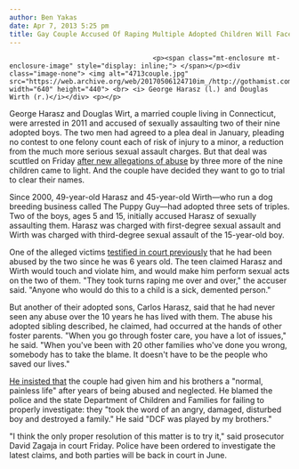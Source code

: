 ```yaml
---
author: Ben Yakas
date: Apr 7, 2013 5:25 pm
title: Gay Couple Accused Of Raping Multiple Adopted Children Will Face Trial
---
```


	
										<p><span class="mt-enclosure mt-enclosure-image" style="display: inline;"> </span></p><div class="image-none"> <img alt="4713couple.jpg" src="https://web.archive.org/web/20170506124710im_/http://gothamist.com/attachments/byakas/4713couple.jpg" width="640" height="440"> <br> <i> George Harasz (l.) and Douglas Wirth (r.)</i></div> <p></p>

<p>George Harasz and Douglas Wirt, a married couple living in Connecticut, were arrested in 2011 and accused of sexually assaulting two of their nine adopted boys. The two men had agreed to a plea deal in January, pleading no contest to one felony count each of risk of injury to a minor, a reduction from the much more serious sexual assault charges. But that deal was scuttled on Friday <a href="https://web.archive.org/web/20170506124710/http://www.courant.com/community/glastonbury/hc-glastonbury-harasz-wirth-sentencing-0406-20130405,0,3097834,full.story">after new allegations of abuse</a> by three more of the nine children came to light. And the couple have decided they want to go to trial to clear their names.</p>

<p>Since 2000, 49-year-old Harasz and 45-year-old Wirth&#x2014;who run a dog breeding business called The Puppy Guy&#x2014;had adopted three sets of triples. Two of the boys, ages 5 and 15, initially accused Harasz of sexually assaulting them. Harasz was charged with first-degree sexual assault and Wirth was charged with third-degree sexual assault of the 15-year-old boy.</p>

<p>One of the alleged victims <a href="https://web.archive.org/web/20170506124710/http://www.nydailynews.com/news/crime/gay-conn-couple-accused-rape-face-trial-article-1.1310010">testified in court previously</a> that he had been abused by the two since he was 6 years old. The teen claimed Harasz and Wirth would touch and violate him, and would make him perform sexual acts on the two of them. &quot;They took turns raping me over and over,&quot; the accuser said. &quot;Anyone who would do this to a child is a sick, demented person.&quot; </p>

<p>But another of their adopted sons, Carlos Harasz, said that he had never seen any abuse over the 10 years he has lived with them. The abuse his adopted sibling described, he claimed, had occurred at the hands of other foster parents. &quot;When you go through foster care, you have a lot of issues,&quot; he said. &quot;When you&apos;ve been with 20 other families who&apos;ve done you wrong, somebody has to take the blame. It doesn&apos;t have to be the people who saved our lives.&quot; </p>

<p><a href="https://web.archive.org/web/20170506124710/http://www.dailymail.co.uk/news/article-2305125/Gay-couple-accused-molesting-9-adopted-children-withdraw-guilty-plea-decide-trial-fight-allegations.html">He insisted that</a> the couple had given him and his brothers a &quot;normal, painless life&quot; after years of being abused and neglected. He blamed the police and the state Department of Children and Families for failing to properly investigate: they &quot;took the word of an angry, damaged, disturbed boy and destroyed a family.&quot; He said &quot;DCF was played by my brothers.&quot;</p>

<p>&quot;I think the only proper resolution of this matter is to try it,&quot; said prosecutor David Zagaja in court Friday. Police have been ordered to investigate the latest claims, and both parties will be back in court in June.</p>					
										
									
				